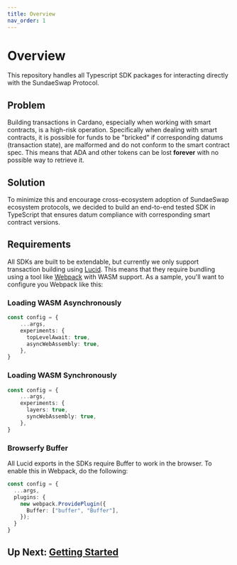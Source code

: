 ```yaml
---
title: Overview
nav_order: 1
---
```


# Overview

This repository handles all Typescript SDK packages for interacting directly with the SundaeSwap Protocol. 

## Problem

Building transactions in Cardano, especially when working with smart contracts, is a high-risk operation. Specifically when dealing
with smart contracts, it is possible for funds to be "bricked" if corresponding datums (transaction state), are malformed and do not
conform to the smart contract spec. This means that ADA and other tokens can be lost **forever** with no possible way to retrieve it.

## Solution

To minimize this and encourage cross-ecosystem adoption of SundaeSwap ecosystem protocols, we decided to build an end-to-end tested
SDK in TypeScript that ensures datum compliance with corresponding smart contract versions.

## Requirements

All SDKs are built to be extendable, but currently we only support transaction building using [Lucid](https://www.npmjs.com/package/lucid-cardano). This means that they
require bundling using a tool like [Webpack](https://webpack.js.org/) with WASM support. As a sample, you'll want to configure you Webpack like this:

### Loading WASM Asynchronously

```ts
const config = {
    ...args,
    experiments: {
      topLevelAwait: true,
      asyncWebAssembly: true,
    },
}
```

### Loading WASM Synchronously

```ts
const config = {
    ...args,
    experiments: {
      layers: true,
      syncWebAssembly: true,
    },
}
```

### Browserfy Buffer

All Lucid exports in the SDKs require Buffer to work in the browser. To enable this in Webpack, do the following:

```ts
const config = {
  ...args,
  plugins: {
    new webpack.ProvidePlugin({
      Buffer: ["buffer", "Buffer"],
    });
  }
}
```

## Up Next: [Getting Started](./guides)